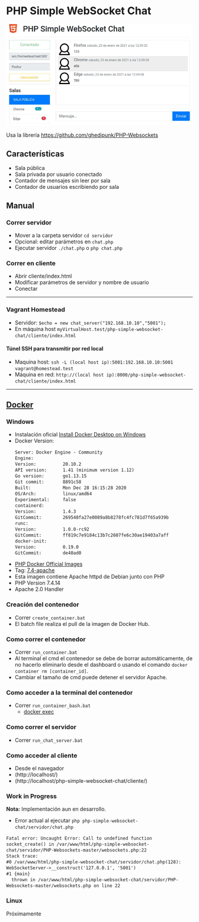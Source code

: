 # PHP Simple WebSocket Chat

![Pantalla](cliente/img/pantallaso.jpg)

Usa la librería https://github.com/ghedipunk/PHP-Websockets

## Características
* Sala pública
* Sala privada por usuario conectado
* Contador de mensajes sin leer por sala
* Contador de usuarios escribiendo por sala

## Manual

### Correr servidor

* Mover a la carpeta servidor `cd servidor`
* Opcional: editar parámetros en `chat.php`
* Ejecutar servidor `./chat.php` o `php chat.php`

### Correr en cliente
* Abrir cliente/index.html
* Modificar parámetros de servidor y nombre de usuario
* Conectar

---

### Vagrant Homestead

* Servidor: `$echo = new chat_server("192.168.10.10","5001");`
* En máquina host `myVirtualHost.test/php-simple-websocket-chat/cliente/index.html`

#### Túnel SSH para transmitir por red local
* Maquina host: `ssh -L (local host ip):5001:192.168.10.10:5001 vagrant@homestead.test`
* Máquina en red: `http://(local host ip):8000/php-simple-websocket-chat/cliente/index.html`

---
## [Docker](https://docs.docker.com/get-started/overview/)
### Windows
* Instalación oficial [Install Docker Desktop on Windows](https://docs.docker.com/docker-for-windows/install/)
* Docker Version:
	```
	Server: Docker Engine - Community
	Engine:
	Version:          20.10.2
	API version:      1.41 (minimum version 1.12)
	Go version:       go1.13.15
	Git commit:       8891c58
	Built:            Mon Dec 28 16:15:28 2020
	OS/Arch:          linux/amd64
	Experimental:     false
	containerd:
	Version:          1.4.3
	GitCommit:        269548fa27e0089a8b8278fc4fc781d7f65a939b
	runc:
	Version:          1.0.0-rc92
	GitCommit:        ff819c7e9184c13b7c2607fe6c30ae19403a7aff
	docker-init:
	Version:          0.19.0
	GitCommit:        de40ad0
	```
* [PHP Docker Official Images](https://hub.docker.com/_/php)
 * Tag: [7.4-apache](https://github.com/docker-library/php/blob/74175669f4162058e1fb0d2b0cf342e35f9c0804/7.4/buster/apache/Dockerfile) 
 * Esta imagen contiene Apache httpd de Debian junto con PHP
 * PHP Version 7.4.14
 * Apache 2.0 Handler

### Creación del contenedor
* Correr `create_container.bat`
 * El batch file realiza el pull de la imagen de Docker Hub.

### Como correr el contenedor
* Correr `run_container.bat`
 * Al terminal el cmd el contenedor se debe de borrar automáticamente, de no hacerlo eliminarlo desde el dashboard o usando el comando `docker container rm [container_id]`.
 * Cambiar el tamaño de cmd puede detener el servidor Apache.

### Como acceder a la terminal del contenedor
* Correr `run_container_bash.bat`
  * [docker exec](https://docs.docker.com/engine/reference/commandline/exec/)

### Como correr el servidor
* Correr `run_chat_server.bat`

### Como acceder al cliente
* Desde el navegador 
 * (http://localhost/)
 * (http://localhost/php-simple-websocket-chat/cliente/)

### Work in Progress
**Nota:** Implementación aun en desarrollo.
* Error actual al ejecutar `php php-simple-websocket-chat/servidor/chat.php`

```
Fatal error: Uncaught Error: Call to undefined function socket_create() in /var/www/html/php-simple-websocket-chat/servidor/PHP-Websockets-master/websockets.php:22
Stack trace:
#0 /var/www/html/php-simple-websocket-chat/servidor/chat.php(128): WebSocketServer->__construct('127.0.0.1', '5001')
#1 {main}
  thrown in /var/www/html/php-simple-websocket-chat/servidor/PHP-Websockets-master/websockets.php on line 22
```

### Linux
Próximamente

